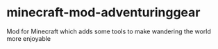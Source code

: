 minecraft-mod-adventuringgear
=============================

Mod for Minecraft which adds some tools to make wandering the world more enjoyable
